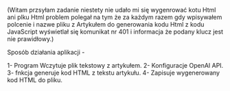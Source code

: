 (Witam przsyłam zadanie niestety nie udało mi się wygenrować kotu Html ani plku Html problem polegał na tym że za każdym razem gdy wpisywałem  polcenie i nazwe pliku z Artykułem do generowania  kodu Html z kodu JavaScript wyświetlał się komunikat nr 401 i informacja że podany klucz jest nie prawidłowy.)

Sposób działania aplikacji -

1- Program Wczytuje plik tekstowy z artykułem.
2- Konfiguracje OpenAI API.
3- fnkcja generuje  kod HTML z tekstu artykułu.
4- Zapisuje wygenerowany kod HTML do pliku.


